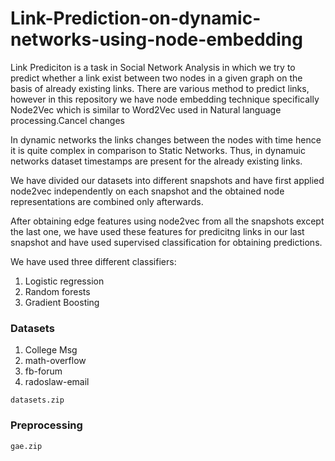 # Link-Prediction-on-dynamic-networks-using-node-embedding

Link Prediciton is a task in Social Network Analysis in which we try to predict whether a link exist between two nodes in a given graph on the basis of already existing links. There are various method to predict links, however in this repository we have node embedding technique specifically Node2Vec which is similar to Word2Vec used in Natural language processing.Cancel changes

In dynamic networks the links changes between the nodes with time hence it is quite complex in comparison to Static Networks. Thus, in dynamuic networks dataset timestamps are present for the already existing links.

We have divided our datasets into different snapshots and have first applied node2vec independently on each snapshot
and the obtained node representations are combined only afterwards.

After obtaining edge features using node2vec from all the snapshots except the last one, we have used these features for predicitng links in our last snapshot and have used supervised classification for obtaining predictions.

We have used three different classifiers:
1) Logistic regression
2) Random forests
3) Gradient Boosting

### Datasets

1. College Msg</br>
2. math-overflow</br>
3. fb-forum</br>
4. radoslaw-email</br>

```
datasets.zip
```
### Preprocessing
```
gae.zip
```












